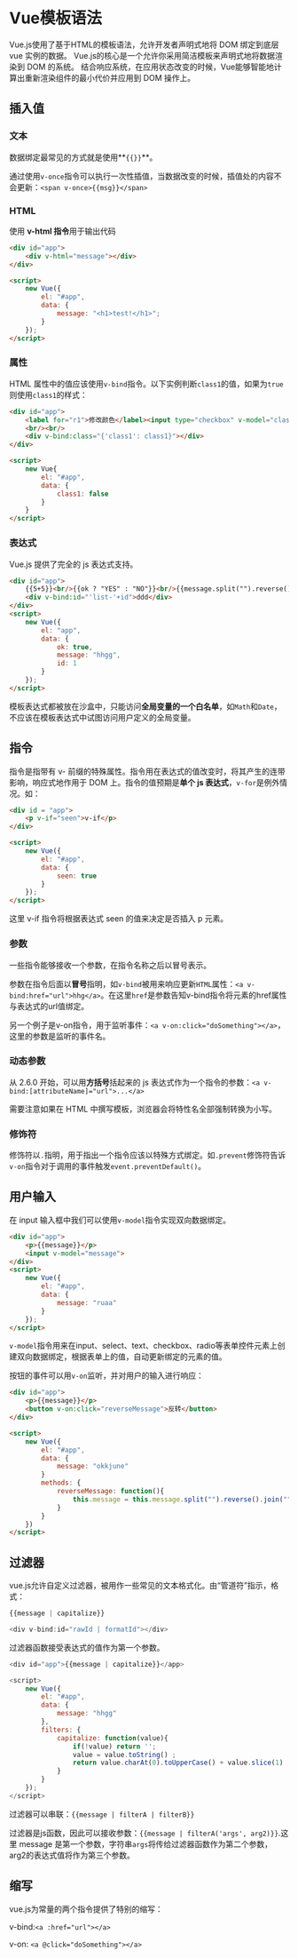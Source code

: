 # Vue模板语法

Vue.js使用了基于HTML的模板语法，允许开发者声明式地将 DOM 绑定到底层 vue 实例的数据。
Vue.js的核心是一个允许你采用简洁模板来声明式地将数据渲染到 DOM 的系统。
结合响应系统，在应用状态改变的时候，Vue能够智能地计算出重新渲染组件的最小代价并应用到 DOM 操作上。

## 插入值

### 文本

数据绑定最常见的方式就是使用**`{{}}`**。

通过使用`v-once`指令可以执行一次性插值，当数据改变的时候，插值处的内容不会更新：`<span v-once>{{msg}}</span>`

### HTML

使用 **v-html 指令**用于输出代码

```html
<div id="app">
    <div v-html="message"></div>
</div>

<script>
    new Vue({
        el: "#app",
        data: {
            message: "<h1>test!</h1>";
        }
    });
</script>
```

### 属性

HTML 属性中的值应该使用`v-bind`指令。以下实例判断`class1`的值，如果为`true`则使用`class1`的样式：

```html
<div id="app">
    <label for="r1">修改颜色</label><input type="checkbox" v-model="class1" id="r1">
    <br/><br/>
    <div v-bind:class="{'class1': class1}"></div>
</div>

<script>
    new Vue{
        el: "#app",
        data: {
            class1: false
        }
    }
</script>
```

### 表达式

Vue.js 提供了完全的 js 表达式支持。

```html
<div id="app">
    {{5+5}}<br/>{{ok ? "YES" : "NO"}}<br/>{{message.split("").reverse().join("")}}
    <div v-bind:id="'list-'+id">ddd</div>
</div>
<script>
    new Vue({
        el: "app",
        data: {
            ok: true,
            message: "hhgg",
            id: 1
        }
    });
</script>
```
模板表达式都被放在沙盒中，只能访问**全局变量的一个白名单**，如`Math`和`Date`，不应该在模板表达式中试图访问用户定义的全局变量。

## 指令

指令是指带有 v- 前缀的特殊属性。指令用在表达式的值改变时，将其产生的连带影响，响应式地作用于 DOM 上。指令的值预期是**单个 js 表达式**，`v-for`是例外情况。如：

```html
<div id = "app">
    <p v-if="seen">v-if</p>
</div>

<script>
    new Vue({
        el: "#app",
        data: {
            seen: true
        }
    });
</script>
```

这里 v-if 指令将根据表达式 seen 的值来决定是否插入 p 元素。

### 参数

一些指令能够接收一个参数，在指令名称之后以冒号表示。

参数在指令后面以**冒号**指明，如`v-bind`被用来响应更新`HTML`属性：`<a v-bind:href="url">hhg</a>`。在这里`href`是参数告知v-bind指令将元素的href属性与表达式的url值绑定。

另一个例子是v-on指令，用于监听事件：`<a v-on:click="doSomething"></a>`，这里的参数是监听的事件名。

### 动态参数

从 2.6.0 开始，可以用**方括号**括起来的 js 表达式作为一个指令的参数：`<a v-bind:[attributeName]="url">...</a>`

需要注意如果在 HTML 中撰写模板，浏览器会将特性名全部强制转换为小写。

### 修饰符

修饰符以`.`指明，用于指出一个指令应该以特殊方式绑定。如`.prevent`修饰符告诉`v-on`指令对于调用的事件触发`event.preventDefault()`。

## 用户输入

在 input 输入框中我们可以使用`v-model`指令实现双向数据绑定。

```html
<div id="app">
    <p>{{message}}</p>
    <input v-model="message">
</div>
<script>
    new Vue({
        el: "#app",
        data: {
            message: "ruaa"
        }
    });
</script>
```

`v-model`指令用来在input、select、text、checkbox、radio等表单控件元素上创建双向数据绑定，根据表单上的值，自动更新绑定的元素的值。

按钮的事件可以用`v-on`监听，并对用户的输入进行响应：

```html
<div id="app">
    <p>{{message}}</p>
    <button v-on:click="reverseMessage">反转</button>
</div>

<script>
    new Vue({
        el: "#app",
        data: {
            message: "okkjune"
        }
        methods: {
            reverseMessage: function(){
                this.message = this.message.split("").reverse().join("");
            }
        }
    })
</script>
```

## 过滤器

vue.js允许自定义过滤器，被用作一些常见的文本格式化。由“管道符”指示，格式：

```js
{{message | capitalize}}

<div v-bind:id="rawId | formatId"></div>
```

过滤器函数接受表达式的值作为第一个参数。

```js
<div id="app">{{message | capitalize}}</app>

<script>
    new Vue({
        el: "#app",
        data: {
            message: "hhgg"
        },
        filters: {
            capitalize: function(value){
                if(!value) return '';
                value = value.toString() ;
                return value.charAt(0).toUpperCase() + value.slice(1)
            }
        }
    });
</script>
```

过滤器可以串联：`{{message | filterA | filterB}}`

过滤器是js函数，因此可以接收参数：`{{message | filterA('args', arg2)}}`.这里 message 是第一个参数，字符串`args`将传给过滤器函数作为第二个参数，arg2的表达式值将作为第三个参数。

## 缩写

vue.js为常量的两个指令提供了特别的缩写：

v-bind:`<a :href="url"></a>`

v-on: `<a @click="doSomething"></a>`


